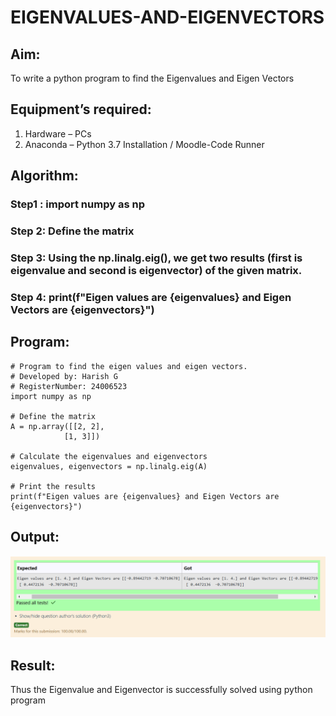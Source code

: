 # EIGENVALUES-AND-EIGENVECTORS
## Aim:
To write a python program to find the Eigenvalues and Eigen Vectors
## Equipment’s required:
1. 	Hardware – PCs
2. 	Anaconda – Python 3.7 Installation / Moodle-Code Runner
## Algorithm:
### Step1 : import numpy as np 
### Step 2: Define the matrix
### Step 3: Using the np.linalg.eig(),  we get two results (first is eigenvalue and second is eigenvector) of the given matrix.
### Step 4: print(f"Eigen values are {eigenvalues} and Eigen Vectors are {eigenvectors}")


## Program:
    # Program to find the eigen values and eigen vectors.
    # Developed by: Harish G
    # RegisterNumber: 24006523
    import numpy as np

    # Define the matrix
    A = np.array([[2, 2],
                [1, 3]])

    # Calculate the eigenvalues and eigenvectors
    eigenvalues, eigenvectors = np.linalg.eig(A)

    # Print the results
    print(f"Eigen values are {eigenvalues} and Eigen Vectors are {eigenvectors}")

## Output:
![result](<Screenshot 2024-12-10 084537.png>)
## Result:
Thus the Eigenvalue and Eigenvector is successfully solved using python program
